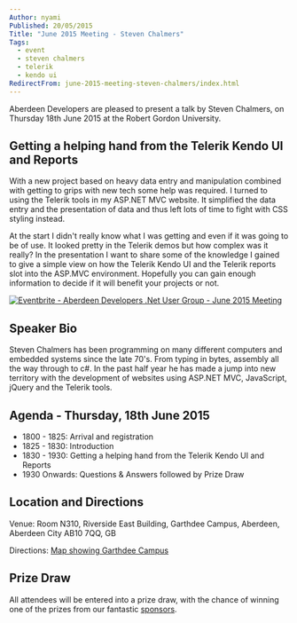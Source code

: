 ```yaml
---
Author: nyami
Published: 20/05/2015
Title: "June 2015 Meeting - Steven Chalmers"
Tags:
  - event
  - steven chalmers
  - telerik
  - kendo ui
RedirectFrom: june-2015-meeting-steven-chalmers/index.html
---
```


Aberdeen Developers are pleased to present a talk by Steven Chalmers, on Thursday 18th June 2015 at the Robert Gordon University.

## Getting a helping hand from the Telerik Kendo UI and Reports

With a new project based on heavy data entry and manipulation combined with getting to grips with new tech some help was required. I turned to using the Telerik tools in my ASP.NET MVC website. It simplified the data entry and the presentation of data and thus left lots of time to fight with CSS styling instead.

At the start I didn't really know what I was getting and even if it was going to be of use. It looked pretty in the Telerik demos but how complex was it really? In the presentation I want to share some of the knowledge I gained to give a simple view on how the Telerik Kendo UI and the Telerik reports slot into the ASP.MVC environment. Hopefully you can gain enough information to decide if it will benefit your projects or not.

[![Eventbrite - Aberdeen Developers .Net User Group - June 2015 Meeting](https://www.eventbrite.com/custombutton?eid=11987778769)](https://www.eventbrite.com/e/aberdeen-developers-net-user-group-june-2015-meeting-tickets-17071686875?aff=blog)

## Speaker Bio

Steven Chalmers has been programming on many different computers and embedded systems since the late 70's. From typing in bytes, assembly all the way through to c#. In the past half year he has made a jump into new territory with the development of websites using ASP.NET MVC, JavaScript, jQuery and the Telerik tools.

## Agenda - Thursday, 18th June 2015

* 1800 - 1825: Arrival and registration
* 1825 - 1830: Introduction
* 1830 - 1930: Getting a helping hand from the Telerik Kendo UI and Reports
* 1930 Onwards: Questions & Answers followed by Prize Draw

## Location and Directions

Venue: Room N310, Riverside East Building, Garthdee Campus, Aberdeen, Aberdeen City AB10 7QQ, GB

Directions: [Map showing Garthdee Campus](https://maps.google.co.uk/maps?q=Faculty+of+Health+%26+Social+Care,+Garthdee+Campus,+Aberdeen,+Aberdeen+City+AB10+7QG,+GB&hl=en&ll=57.119317,-2.136133&spn=0.004165,0.012413&sll=57.746995,-4.687341&sspn=8.392957,25.422363&hq=Faculty+of+Health+%26+Social+Care,+Garthdee+Campus,&hnear=AB10+7QG,+United+Kingdom&t=m&z=17&iwloc=A)

## Prize Draw

All attendees will be entered into a prize draw, with the chance of winning one of the prizes from our fantastic [sponsors](https://www.aberdeendevelopers.co.uk/sponsors/).

